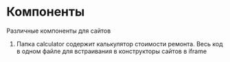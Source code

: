 # Компоненты
Различные компоненты для сайтов

1. Папка calculator содержит калькулятор стоимости ремонта. Весь код в одном файле для встраивания в конструкторы сайтов в iframe
